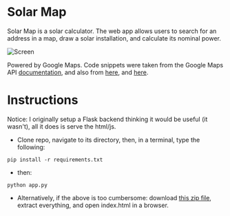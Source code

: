 # Solar Map


Solar Map is a solar calculator. The web app allows users to search for an address in a map, draw a solar installation, and calculate its nominal power.

![Screen](/solar.gif?raw=true "Solar Map")


Powered by Google Maps.
Code snippets were taken from the Google Maps API [documentation](https://developers.google.com/maps/documentation/), and also from [here](https://stackoverflow.com/questions/12004550/how-to-delete-all-the-shape-after-draw/12006751), and [here](https://stackoverflow.com/questions/10298549/how-i-get-coordinates-with-drawing).

# Instructions
Notice: I originally setup a Flask backend thinking it would be useful (it wasn't), all it does is serve the html/js.

* Clone repo, navigate to its directory, then, in a terminal, type the following:
```
pip install -r requirements.txt
```

* then:
```
python app.py
```

* Alternatively, if the above is too cumbersome:
download [this zip file](https://www.dropbox.com/s/vj04bx7g9o6ik0h/solar%20calulator.zip?dl=0), extract everything, and open index.html in a browser.

